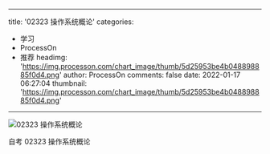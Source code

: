 
---
title: '02323 操作系统概论'
categories: 
 - 学习
 - ProcessOn
 - 推荐
headimg: 'https://img.processon.com/chart_image/thumb/5d25953be4b048898885f0d4.png'
author: ProcessOn
comments: false
date: 2022-01-17 06:27:04
thumbnail: 'https://img.processon.com/chart_image/thumb/5d25953be4b048898885f0d4.png'
---

<div>   
<img class="thumb" alt="02323 操作系统概论" src="https://img.processon.com/chart_image/thumb/5d25953be4b048898885f0d4.png" referrerpolicy="no-referrer">
<p>自考 02323 操作系统概论</p>  
</div>
            